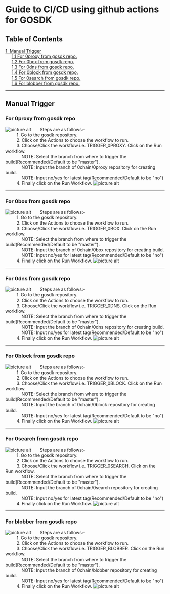 # Guide to CI/CD using github actions for GOSDK

## Table of Contents
[1. Manual Trigger](#manual-trigger)<br />
&nbsp;&nbsp;&nbsp;&nbsp; [1.1 For 0proxy from gosdk repo.](#for-0proxy-from-gosdk-repo)<br />
&nbsp;&nbsp;&nbsp;&nbsp; [1.2 For 0box from gosdk repo.](#for-0box-from-gosdk-repo)<br />
&nbsp;&nbsp;&nbsp;&nbsp; [1.3 For 0dns from gosdk repo.](#for-0dns-from-gosdk-repo)<br />
&nbsp;&nbsp;&nbsp;&nbsp; [1.4 For 0block from gosdk repo.](#for-0block-from-gosdk-repo)<br />
&nbsp;&nbsp;&nbsp;&nbsp; [1.5 For 0search from gosdk repo.](#for-0search-from-gosdk-repo)<br />
&nbsp;&nbsp;&nbsp;&nbsp; [1.6 For blobber from gosdk repo.](#for-blobber-from-gosdk-repo)<br />

----
## Manual Trigger

### For 0proxy from gosdk repo
![picture alt](https://github.com/0chain/gosdk/blob/master/docs/cicd/trigg-0proxy-build.png "WorkFlow diagram for 0proxy")
&nbsp;&nbsp;&nbsp;&nbsp;&nbsp;&nbsp;Steps are as follows:-<br />
&nbsp;&nbsp;&nbsp;&nbsp;&nbsp;&nbsp;&nbsp;&nbsp; 1. Go to the gosdk repository.<br />
&nbsp;&nbsp;&nbsp;&nbsp;&nbsp;&nbsp;&nbsp;&nbsp; 2. Click on the Actions to choose the workflow to run.<br />
&nbsp;&nbsp;&nbsp;&nbsp;&nbsp;&nbsp;&nbsp;&nbsp; 3. Choose/Click the workflow i.e. TRIGGER_0PROXY. Click on the Run workflow.<br />
&nbsp;&nbsp;&nbsp;&nbsp;&nbsp;&nbsp;&nbsp;&nbsp;&nbsp;&nbsp;&nbsp;&nbsp; NOTE: Select the branch from where to trigger the build(Recommended/Default to be "master").<br />
&nbsp;&nbsp;&nbsp;&nbsp;&nbsp;&nbsp;&nbsp;&nbsp;&nbsp;&nbsp;&nbsp;&nbsp; NOTE: Input the branch of 0chain/0proxy repository for creating build.<br />
&nbsp;&nbsp;&nbsp;&nbsp;&nbsp;&nbsp;&nbsp;&nbsp;&nbsp;&nbsp;&nbsp;&nbsp; NOTE: Input no/yes for latest tag(Recommended/Default to be "no")<br />
&nbsp;&nbsp;&nbsp;&nbsp;&nbsp;&nbsp;&nbsp;&nbsp; 4. Finally click on the Run Workflow.
![picture alt](https://github.com/0chain/gosdk/blob/master/docs/cicd/workflow-0proxy.png "WorkFlow diagram for 0proxy")

----
### For 0box from gosdk repo
![picture alt](https://github.com/0chain/gosdk/blob/master/docs/cicd/trigg-0proxy-build.png "WorkFlow diagram for 0proxy")
&nbsp;&nbsp;&nbsp;&nbsp;&nbsp;&nbsp;Steps are as follows:-<br />
&nbsp;&nbsp;&nbsp;&nbsp;&nbsp;&nbsp;&nbsp;&nbsp; 1. Go to the gosdk repository.<br />
&nbsp;&nbsp;&nbsp;&nbsp;&nbsp;&nbsp;&nbsp;&nbsp; 2. Click on the Actions to choose the workflow to run.<br />
&nbsp;&nbsp;&nbsp;&nbsp;&nbsp;&nbsp;&nbsp;&nbsp; 3. Choose/Click the workflow i.e. TRIGGER_0BOX. Click on the Run workflow.<br />
&nbsp;&nbsp;&nbsp;&nbsp;&nbsp;&nbsp;&nbsp;&nbsp;&nbsp;&nbsp;&nbsp;&nbsp; NOTE: Select the branch from where to trigger the build(Recommended/Default to be "master").<br />
&nbsp;&nbsp;&nbsp;&nbsp;&nbsp;&nbsp;&nbsp;&nbsp;&nbsp;&nbsp;&nbsp;&nbsp; NOTE: Input the branch of 0chain/0box repository for creating build.<br />
&nbsp;&nbsp;&nbsp;&nbsp;&nbsp;&nbsp;&nbsp;&nbsp;&nbsp;&nbsp;&nbsp;&nbsp; NOTE: Input no/yes for latest tag(Recommended/Default to be "no")<br />
&nbsp;&nbsp;&nbsp;&nbsp;&nbsp;&nbsp;&nbsp;&nbsp; 4. Finally click on the Run Workflow.
![picture alt](https://github.com/0chain/gosdk/blob/master/docs/cicd/workflow-0box.png "WorkFlow diagram for 0proxy")

----
### For 0dns from gosdk repo
![picture alt](https://github.com/0chain/gosdk/blob/master/docs/cicd/trigg-0proxy-build.png "WorkFlow diagram for 0proxy")
&nbsp;&nbsp;&nbsp;&nbsp;&nbsp;&nbsp;Steps are as follows:-<br />
&nbsp;&nbsp;&nbsp;&nbsp;&nbsp;&nbsp;&nbsp;&nbsp; 1. Go to the gosdk repository.<br />
&nbsp;&nbsp;&nbsp;&nbsp;&nbsp;&nbsp;&nbsp;&nbsp; 2. Click on the Actions to choose the workflow to run.<br />
&nbsp;&nbsp;&nbsp;&nbsp;&nbsp;&nbsp;&nbsp;&nbsp; 3. Choose/Click the workflow i.e. TRIGGER_0DNS. Click on the Run workflow.<br />
&nbsp;&nbsp;&nbsp;&nbsp;&nbsp;&nbsp;&nbsp;&nbsp;&nbsp;&nbsp;&nbsp;&nbsp; NOTE: Select the branch from where to trigger the build(Recommended/Default to be "master").<br />
&nbsp;&nbsp;&nbsp;&nbsp;&nbsp;&nbsp;&nbsp;&nbsp;&nbsp;&nbsp;&nbsp;&nbsp; NOTE: Input the branch of 0chain/0dns repository for creating build.<br />
&nbsp;&nbsp;&nbsp;&nbsp;&nbsp;&nbsp;&nbsp;&nbsp;&nbsp;&nbsp;&nbsp;&nbsp; NOTE: Input no/yes for latest tag(Recommended/Default to be "no")<br />
&nbsp;&nbsp;&nbsp;&nbsp;&nbsp;&nbsp;&nbsp;&nbsp; 4. Finally click on the Run Workflow.
![picture alt](https://github.com/0chain/gosdk/blob/master/docs/cicd/workflow-0dns.png "WorkFlow diagram for 0proxy")

----
### For 0block from gosdk repo
![picture alt](https://github.com/0chain/gosdk/blob/master/docs/cicd/trigg-0proxy-build.png "WorkFlow diagram for 0proxy")
&nbsp;&nbsp;&nbsp;&nbsp;&nbsp;&nbsp;Steps are as follows:-<br />
&nbsp;&nbsp;&nbsp;&nbsp;&nbsp;&nbsp;&nbsp;&nbsp; 1. Go to the gosdk repository.<br />
&nbsp;&nbsp;&nbsp;&nbsp;&nbsp;&nbsp;&nbsp;&nbsp; 2. Click on the Actions to choose the workflow to run.<br />
&nbsp;&nbsp;&nbsp;&nbsp;&nbsp;&nbsp;&nbsp;&nbsp; 3. Choose/Click the workflow i.e. TRIGGER_0BLOCK. Click on the Run workflow.<br />
&nbsp;&nbsp;&nbsp;&nbsp;&nbsp;&nbsp;&nbsp;&nbsp;&nbsp;&nbsp;&nbsp;&nbsp; NOTE: Select the branch from where to trigger the build(Recommended/Default to be "master").<br />
&nbsp;&nbsp;&nbsp;&nbsp;&nbsp;&nbsp;&nbsp;&nbsp;&nbsp;&nbsp;&nbsp;&nbsp; NOTE: Input the branch of 0chain/0block repository for creating build.<br />
&nbsp;&nbsp;&nbsp;&nbsp;&nbsp;&nbsp;&nbsp;&nbsp;&nbsp;&nbsp;&nbsp;&nbsp; NOTE: Input no/yes for latest tag(Recommended/Default to be "no")<br />
&nbsp;&nbsp;&nbsp;&nbsp;&nbsp;&nbsp;&nbsp;&nbsp; 4. Finally click on the Run Workflow.
![picture alt](https://github.com/0chain/gosdk/blob/master/docs/cicd/workflow-0block.png "WorkFlow diagram for 0proxy")

----
### For 0search from gosdk repo
![picture alt](https://github.com/0chain/gosdk/blob/master/docs/cicd/trigg-0proxy-build.png "WorkFlow diagram for 0proxy")
&nbsp;&nbsp;&nbsp;&nbsp;&nbsp;&nbsp;Steps are as follows:-<br />
&nbsp;&nbsp;&nbsp;&nbsp;&nbsp;&nbsp;&nbsp;&nbsp; 1. Go to the gosdk repository.<br />
&nbsp;&nbsp;&nbsp;&nbsp;&nbsp;&nbsp;&nbsp;&nbsp; 2. Click on the Actions to choose the workflow to run.<br />
&nbsp;&nbsp;&nbsp;&nbsp;&nbsp;&nbsp;&nbsp;&nbsp; 3. Choose/Click the workflow i.e. TRIGGER_0SEARCH. Click on the Run workflow.<br />
&nbsp;&nbsp;&nbsp;&nbsp;&nbsp;&nbsp;&nbsp;&nbsp;&nbsp;&nbsp;&nbsp;&nbsp; NOTE: Select the branch from where to trigger the build(Recommended/Default to be "master").<br />
&nbsp;&nbsp;&nbsp;&nbsp;&nbsp;&nbsp;&nbsp;&nbsp;&nbsp;&nbsp;&nbsp;&nbsp; NOTE: Input the branch of 0chain/0search repository for creating build.<br />
&nbsp;&nbsp;&nbsp;&nbsp;&nbsp;&nbsp;&nbsp;&nbsp;&nbsp;&nbsp;&nbsp;&nbsp; NOTE: Input no/yes for latest tag(Recommended/Default to be "no")<br />
&nbsp;&nbsp;&nbsp;&nbsp;&nbsp;&nbsp;&nbsp;&nbsp; 4. Finally click on the Run Workflow.
![picture alt](https://github.com/0chain/gosdk/blob/master/docs/cicd/workflow-0search.png "WorkFlow diagram for 0proxy")

----
### For blobber from gosdk repo
![picture alt](https://github.com/0chain/gosdk/blob/master/docs/cicd/trigg-0proxy-build.png "WorkFlow diagram for 0proxy")
&nbsp;&nbsp;&nbsp;&nbsp;&nbsp;&nbsp;Steps are as follows:-<br />
&nbsp;&nbsp;&nbsp;&nbsp;&nbsp;&nbsp;&nbsp;&nbsp; 1. Go to the gosdk repository.<br />
&nbsp;&nbsp;&nbsp;&nbsp;&nbsp;&nbsp;&nbsp;&nbsp; 2. Click on the Actions to choose the workflow to run.<br />
&nbsp;&nbsp;&nbsp;&nbsp;&nbsp;&nbsp;&nbsp;&nbsp; 3. Choose/Click the workflow i.e. TRIGGER_BLOBBER. Click on the Run workflow.<br />
&nbsp;&nbsp;&nbsp;&nbsp;&nbsp;&nbsp;&nbsp;&nbsp;&nbsp;&nbsp;&nbsp;&nbsp; NOTE: Select the branch from where to trigger the build(Recommended/Default to be "master").<br />
&nbsp;&nbsp;&nbsp;&nbsp;&nbsp;&nbsp;&nbsp;&nbsp;&nbsp;&nbsp;&nbsp;&nbsp; NOTE: Input the branch of 0chain/blobber repository for creating build.<br />
&nbsp;&nbsp;&nbsp;&nbsp;&nbsp;&nbsp;&nbsp;&nbsp;&nbsp;&nbsp;&nbsp;&nbsp; NOTE: Input no/yes for latest tag(Recommended/Default to be "no")<br />
&nbsp;&nbsp;&nbsp;&nbsp;&nbsp;&nbsp;&nbsp;&nbsp; 4. Finally click on the Run Workflow.
![picture alt](https://github.com/0chain/gosdk/blob/master/docs/cicd/workflow-blobber.png "WorkFlow diagram for 0proxy")
